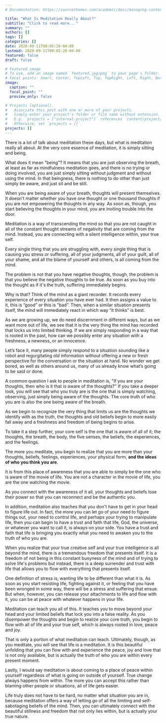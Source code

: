 ```yaml
---
# Documentation: https://sourcethemes.com/academic/docs/managing-content/

title: "What Is Meditation Really About?"
subtitle: "Click to read more..."
summary: ""
authors: []
tags: []
categories: []
date: 2020-09-11T00:05:20-04:00
lastmod: 2020-09-11T00:05:20-04:00
featured: false
draft: false

# Featured image
# To use, add an image named `featured.jpg/png` to your page's folder.
# Focal points: Smart, Center, TopLeft, Top, TopRight, Left, Right, BottomLeft, Bottom, BottomRight.
image:
  caption: ""
  focal_point: ""
  preview_only: false

# Projects (optional).
#   Associate this post with one or more of your projects.
#   Simply enter your project's folder or file name without extension.
#   E.g. `projects = ["internal-project"]` references `content/project/deep-learning/index.md`.
#   Otherwise, set `projects = []`.
projects: []
---
```

There is a lot of talk about meditation these days, but what is meditation really all about. At the very core essence of meditation, it is simply sitting and being.

What does it mean "being"? It means that you are just observing the breath, at least as far as mindfulness meditation goes, and there is no trying or doing involved, you are just simply sitting without judgment and without using the mind. In that beingness, there is nothing to do other than just simply be aware, and just sit and be still.

When you are being aware of your breath, thoughts will present themselves. It doesn't matter whether you have one thought or one thousand thoughts if you are not empowering the thoughts in any way. As soon as, though, you start believing the thoughts in your mind, you are inviting trouble into the door.

Meditation is a way of transcending the mind so that you are not caught in all of the constant thought streams of negativity that are coming from the mind. Instead, you are connecting with a silent intelligence within, your true self.

Every single thing that you are struggling with, every single thing that is causing you stress or suffering, all of your judgments, all of your guilt, all of your shame, and all the blame of yourself and others, is all coming from the mind.

The problem is not that you have negative thoughts, though, the problem is that you believe the negative thoughts to be true. As soon as you buy into the thought as if it's the truth, suffering immediately begins.

Why is that? Think of the mind as a giant recorder. It records every experience of every situation you have ever had. It then assigns a value to it, this is “good” or this is “bad”. Then, when a similar situation presents itself, the mind will immediately react in which way “it thinks” is best.

As we are growing up, we do need discernment in different ways, but as we want more out of life, we see that it is the very thing the mind has recorded that locks us into limited thinking. If we are simply responding in a way that is rooted in the past, how can we possibly enter any situation with a freshness, a newness, or an innocence.

Let’s face it, many people simply respond to a situation sounding like a robot and regurgitating old information without offering a new or fresh perspective for the conversation or the situation at hand. No wonder we get bored, as well as others around us, many of us already know what’s going to be said or done.

A common question I ask to people in meditation is, "If you are your thoughts, then who is it that is aware of the thoughts?" If you take a deeper look, you will see that who you truly are is the one that is simply watching, observing, just simply being aware of the thoughts. The core truth of who you are is also the one being aware of the breath.

As we begin to recognize the very thing that limits us are the thoughts we identify with as the truth, the thoughts and old beliefs begin to more easily fall away and a freshness and freedom of being begins to arise.

To take it a step further, your core self is the one that is aware of all of it; the thoughts, the breath, the body, the five senses, the beliefs, the experiences, and the feelings.

The more you meditate, you begin to realize that you are more than your thoughts, beliefs, feelings, experiences, your physical form, **and the ideas of who you think you are**.

It is from this place of awareness that you are able to simply be the one who is aware of the movie of life. You are not a character in the movie of life, you are the one watching the movie.

As you connect with the awareness of it all, your thoughts and beliefs lose their power so that you can reconnect and be the authentic you.

In addition, meditation also teaches that you don't have to get in your head to figure life out. In fact, the more you can let go of your need to figure things out, your need to control life, and perhaps your trying to manipulate life, then you can begin to have a trust and faith that life, God, the universe, or whatever you want to call it, is always on your side. You have a trust and faith that life is bringing you exactly what you need to awaken you to the truth of who you are.

When you realize that your true creative self and your true intelligence is all beyond the mind, there is a tremendous freedom that presents itself. It is a freedom of not being in this constant busyness of the mind and of trying to solve life's problems but instead, there is a deep surrender and trust with life that allows you to flow with everything that presents itself.

One definition of stress is, wanting life to be different than what it is. As soon as you start resisting life, fighting against it, or feeling that you have been wronged in some way, there will be a stress and suffering that ensue. But when, however, you can release your attachments to life and flow with it, you can be at peace with whatever happens in your life.

Meditation can teach you all of this. It teaches you to move beyond your head and your limited beliefs that lock you into a false reality. As you disempower the thoughts and begin to realize your core truth, you begin to flow with all of life and your true self, which is always rooted in love, peace and joy.

That is only a portion of what meditation can teach. Ultimately, though, as you meditate, you will see that life is a meditation. It is this beautiful unfolding that you can flow with and experience the peace, joy and love that is not only available, but is actually the truth of who you are within every present moment.

Lastly, I would say meditation is about coming to a place of peace within yourself regardless of what is going on outside of yourself. True change always happens from within. The more you can accept this rather than blaming other people or situations, all of life gets easier.

Life truly does not have to be hard, no matter what situation you are in, because meditation offers a way of letting go of all the limiting and self-sabotaging beliefs of the mind. Then, you can ultimately connect with the beautiful stillness and freedom that not only lies within, but is actually your true nature.
